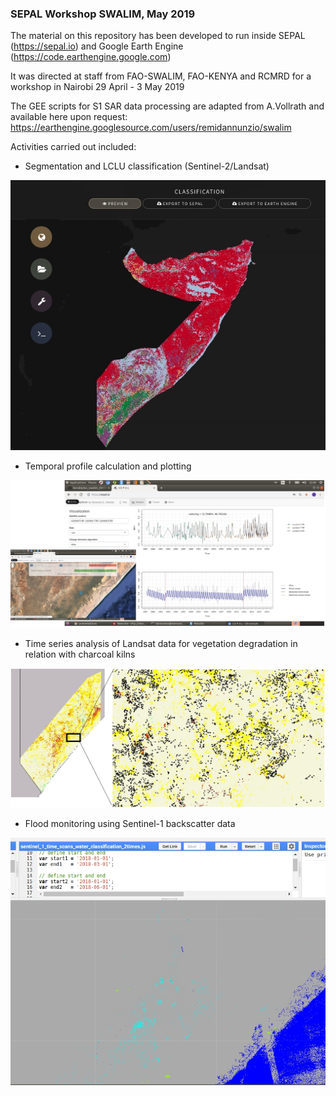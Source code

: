 ### SEPAL Workshop SWALIM, May 2019
The material on this repository has been developed to run inside SEPAL (https://sepal.io) and Google Earth Engine (https://code.earthengine.google.com)

It was directed at staff from FAO-SWALIM, FAO-KENYA and RCMRD for a workshop in Nairobi 29 April - 3 May 2019

The GEE scripts for S1 SAR data processing are adapted from A.Vollrath and available here upon request: https://earthengine.googlesource.com/users/remidannunzio/swalim


Activities carried out included:

- Segmentation and LCLU classification (Sentinel-2/Landsat)

![Alt text](/docs/images/supervised_classification.jpeg?raw=true)

- Temporal profile calculation and plotting

![Alt text](/docs/images/ndvi_profile.jpeg?raw=true)

- Time series analysis of Landsat data for vegetation degradation in relation with charcoal kilns
 
![Alt text](/docs/images/bfast.jpeg?raw=true)


- Flood monitoring using Sentinel-1 backscatter data

![Alt text](/docs/images/floods.jpeg?raw=true)